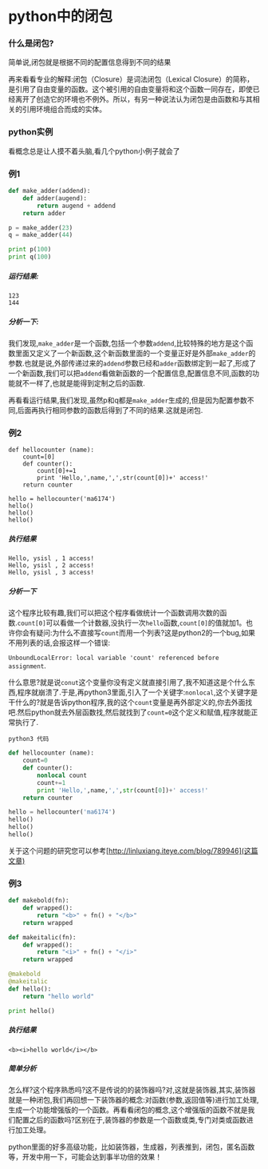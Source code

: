 # python中的闭包

### 什么是闭包?

简单说,闭包就是根据不同的配置信息得到不同的结果

再来看看专业的解释:闭包（Closure）是词法闭包（Lexical Closure）的简称，是引用了自由变量的函数。这个被引用的自由变量将和这个函数一同存在，即使已经离开了创造它的环境也不例外。所以，有另一种说法认为闭包是由函数和与其相关的引用环境组合而成的实体。

### python实例

看概念总是让人摸不着头脑,看几个python小例子就会了

### 例1

```python
def make_adder(addend):
    def adder(augend):
        return augend + addend
    return adder

p = make_adder(23)
q = make_adder(44)

print p(100)
print q(100)
```

##### 运行结果:

```
123
144
```

##### 分析一下:

我们发现,`make_adder`是一个函数,包括一个参数`addend`,比较特殊的地方是这个函数里面又定义了一个新函数,这个新函数里面的一个变量正好是外部`make_adder`的参数.也就是说,外部传递过来的`addend`参数已经和`adder`函数绑定到一起了,形成了一个新函数,我们可以把`addend`看做新函数的一个配置信息,配置信息不同,函数的功能就不一样了,也就是能得到定制之后的函数.

再看看运行结果,我们发现,虽然p和q都是`make_adder`生成的,但是因为配置参数不同,后面再执行相同参数的函数后得到了不同的结果.这就是闭包.

### 例2

```
def hellocounter (name):
    count=[0] 
    def counter():
        count[0]+=1
        print 'Hello,',name,',',str(count[0])+' access!'
    return counter

hello = hellocounter('ma6174')
hello()
hello()
hello()  
```

##### 执行结果

```
Hello, ysisl , 1 access!
Hello, ysisl , 2 access!
Hello, ysisl , 3 access!
```

##### 分析一下

这个程序比较有趣,我们可以把这个程序看做统计一个函数调用次数的函数.`count[0]`可以看做一个计数器,没执行一次`hello`函数,`count[0]`的值就加1。也许你会有疑问:为什么不直接写`count`而用一个列表?这是python2的一个bug,如果不用列表的话,会报这样一个错误:

`UnboundLocalError: local variable 'count' referenced before assignment`.

什么意思?就是说`conut`这个变量你没有定义就直接引用了,我不知道这是个什么东西,程序就崩溃了.于是,再python3里面,引入了一个关键字:`nonlocal`,这个关键字是干什么的?就是告诉python程序,我的这个`count`变量是再外部定义的,你去外面找吧.然后python就去外层函数找,然后就找到了`count=0`这个定义和赋值,程序就能正常执行了.

`python3 代码`

```python
def hellocounter (name):
    count=0 
    def counter():
        nonlocal count
        count+=1
        print 'Hello,',name,',',str(count[0])+' access!'
    return counter

hello = hellocounter('ma6174')
hello()
hello()
hello()  
```

关于这个问题的研究您可以参考[http://linluxiang.iteye.com/blog/789946](这篇文章)

### 例3

```python
def makebold(fn):
    def wrapped():
        return "<b>" + fn() + "</b>"
    return wrapped

def makeitalic(fn):
    def wrapped():
        return "<i>" + fn() + "</i>"
    return wrapped

@makebold
@makeitalic
def hello():
    return "hello world"

print hello() 
```

##### 执行结果

```
<b><i>hello world</i></b>
```
##### 简单分析

怎么样?这个程序熟悉吗?这不是传说的的装饰器吗?对,这就是装饰器,其实,装饰器就是一种闭包,我们再回想一下装饰器的概念:对函数(参数,返回值等)进行加工处理,生成一个功能增强版的一个函数。再看看闭包的概念,这个增强版的函数不就是我们配置之后的函数吗?区别在于,装饰器的参数是一个函数或类,专门对类或函数进行加工处理。

python里面的好多高级功能，比如装饰器，生成器，列表推到，闭包，匿名函数等，开发中用一下，可能会达到事半功倍的效果！
